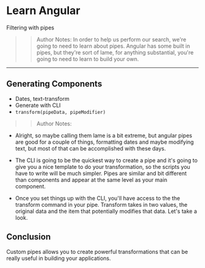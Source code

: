 <!-- .slide: data-state="title" -->
# Learn Angular
Filtering with pipes

> > Author Notes:
In order to help us perform our search, we're going to need to learn about pipes. Angular has some built in pipes, but they're sort of lame, for anything substantial, you're going to need to learn to build your own.

---

## Generating Components
- Dates, text-transform
- Generate with CLI
- `transform(pipeData, pipeModifier)`

> > Author Notes:

- Alright, so maybe calling them lame is a bit extreme, but angular pipes are good for a couple of things, formatting dates and maybe modifying text, but most of that can be accomplished with these days.

- The CLI is going to be the quickest way to create a pipe and it's going to give you a nice template to do your transformation, so the scripts you have to write will be much simpler. Pipes are similar and bit different than components and appear at the same level as your main component.

- Once you set things up with the CLI, you'll have access to the the transform command in your pipe. Transform takes in two values, the original data and the item that potentially modifies that data. Let's take a look.

## Conclusion
Custom pipes allows you to create powerful transformations that can be really useful in building your applications.
